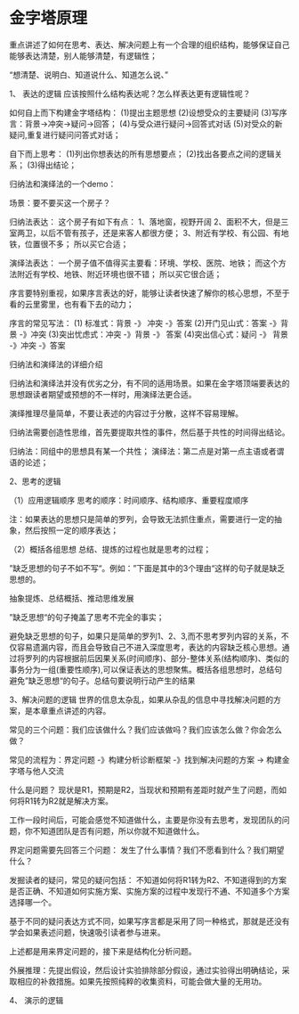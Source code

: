 # 金字塔原理

重点讲述了如何在思考、表达、解决问题上有一个合理的组织结构，能够保证自己能够表达清楚，别人能够清楚，有逻辑性；

“想清楚、说明白、知道说什么、知道怎么说、”

1、 表达的逻辑
应该按照什么结构表达呢？怎么样表达更有逻辑性呢？

如何自上而下构建金字塔结构：
(1)提出主题思想
(2)设想受众的主要疑问
(3)写序言：背景->冲突->疑问->回答；
(4)与受众进行疑问->回答式对话
(5)对受众的新疑问,重复进行疑问问答式对话；

自下而上思考：
(1)列出你想表达的所有思想要点；
(2)找出各要点之间的逻辑关系；
(3)得出结论；


归纳法和演绎法的一个demo：

场景：要不要买这一个房子？

归纳法表达：
这个房子有如下有点：
1、落地窗，视野开阔
2、面积不大，但是三室两卫，以后不管有孩子，还是来客人都很方便；
3、附近有学校、有公园、有地铁，位置很不多；
所以买它合适；

演绎法表达：
一个房子值不值得买主要看：环境、学校、医院、地铁；
而这个方法附近有学校、地铁、附近环境也很不错；
所以买它很合适；

序言要特别重视，如果序言表达的好，能够让读者快速了解你的核心思想，不至于看的云里雾里，也有看下去的动力；

序言的常见写法：
(1) 标准式：背景 -》 冲突 -》答案
(2)开门见山式：答案 -》背景 -》冲突
(3)突出忧虑式：冲突 -》背景 -》 答案
(4)突出信心式：疑问 -》 背景 -》冲突 -》答案


归纳法和演绎法的详细介绍

归纳法和演绎法并没有优劣之分，有不同的适用场景。如果在金字塔顶端要表达的思想跟读者期望或预想的不一样时，用演绎法更合适。

演绎推理尽量简单，不要让表述的内容过于分散，这样不容易理解。

归纳法需要创造性思维，首先要提取共性的事件，然后基于共性的时间得出结论。

归纳法：同组中的思想具有某一个共性；
演绎法：第二点是对第一点主语或者谓语的论述；

2、思考的逻辑

（1）应用逻辑顺序
思考的顺序：时间顺序、结构顺序、重要程度顺序

注：如果表达的思想只是简单的罗列，会导致无法抓住重点，需要进行一定的抽象，然后按照一定的顺序表达；

（2）概括各组思想
总结、提炼的过程也就是思考的过程；

”缺乏思想的句子不如不写“。例如：”下面是其中的3个理由“这样的句子就是缺乏思想的。

抽象提炼、总结概括、推动思维发展


”缺乏思想“的句子掩盖了思考不完全的事实；

避免缺乏思想的句子，如果只是简单的罗列1、2、3,而不思考罗列内容的关系，不仅容易遗漏内容，而且会导致自己不进入深度思考，表达的内容缺乏核心思想。通过将罗列的内容根据前后因果关系(时间顺序)、部分-整体关系(结构顺序)、类似的事务分为一组(重要性顺序),可以保证表达的思想聚焦。概括各组思想时，总结句避免”缺乏思想“的句子。总结句要说明行动产生的结果


3、解决问题的逻辑
世界的信息太杂乱，如果从杂乱的信息中寻找解决问题的方案，是本章重点讲述的内容。

常见的三个问题：我们应该做什么？我们应该做吗？我们应该怎么做？你会怎么做？

常见的流程为：界定问题 -》构建分析诊断框架 -》找到解决问题的方案 -> 构建金字塔与他人交流

什么是问题？
现状是R1，预期是R2，当现状和预期有差距时就产生了问题，而如何将R1转为R2就是解决方案。

工作一段时间后，可能会感觉不知道做什么，主要是你没有去思考，发现团队的问题，你不知道团队是否有问题，所以你就不知道做什么。

界定问题需要先回答三个问题：
发生了什么事情？我们不愿看到什么？我们期望什么？

发掘读者的疑问，常见的疑问包括：
不知道如何将R1转为R2、不知道得到的方案是否正确、不知道如何实施方案、实施方案的过程中发现行不通、不知道多个方案选择哪一个。

基于不同的疑问表达方式不同，如果写序言都是采用了同一种格式，那就是还没有学会如果表述问题，快速吸引读者参与进来。

上述都是用来界定问题的，接下来是结构化分析问题。

外展推理：先提出假设，然后设计实验排除部分假设，通过实验得出明确结论，采取相应的补救措施。如果先按照纯粹的收集资料，可能会做大量的无用功。



4、 演示的逻辑